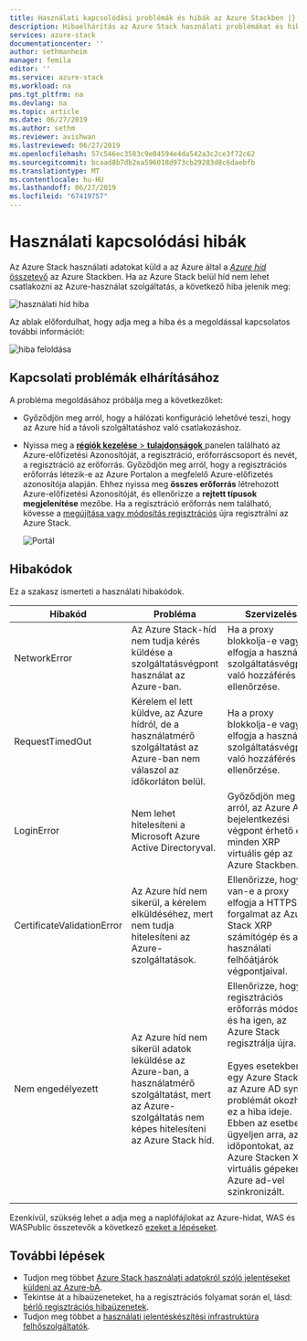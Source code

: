 ```yaml
---
title: Használati kapcsolódási problémák és hibák az Azure Stackben |} A Microsoft Docs
description: Hibaelhárítás az Azure Stack használati problémákat és hibákat.
services: azure-stack
documentationcenter: ''
author: sethmanheim
manager: femila
editor: ''
ms.service: azure-stack
ms.workload: na
pms.tgt_pltfrm: na
ms.devlang: na
ms.topic: article
ms.date: 06/27/2019
ms.author: sethm
ms.reviewer: avishwan
ms.lastreviewed: 06/27/2019
ms.openlocfilehash: 57c546ec3583c9e04594e4da542a3c2ce3f72c62
ms.sourcegitcommit: bcaad8b7db2ea596018d973cb29283d8c6daebfb
ms.translationtype: MT
ms.contentlocale: hu-HU
ms.lasthandoff: 06/27/2019
ms.locfileid: "67419757"
---
```

# <a name="usage-connectivity-errors"></a>Használati kapcsolódási hibák

Az Azure Stack használati adatokat küld a az Azure által a [ *Azure híd* összetevő](azure-stack-usage-reporting.md) az Azure Stackben. Ha az Azure Stack belül híd nem lehet csatlakozni az Azure-használat szolgáltatás, a következő hiba jelenik meg:

![használati híd hiba](media/azure-stack-usage-issues/usageerror2.png)

Az ablak előfordulhat, hogy adja meg a hiba és a megoldással kapcsolatos további információt:

![hiba feloldása](media/azure-stack-usage-issues/usageerror3.png)

## <a name="resolve-connectivity-issues"></a>Kapcsolati problémák elhárításához

A probléma megoldásához próbálja meg a következőket:

- Győződjön meg arról, hogy a hálózati konfiguráció lehetővé teszi, hogy az Azure híd a távoli szolgáltatáshoz való csatlakozáshoz.

- Nyissa meg a [ **régiók kezelése** > **tulajdonságok** ](azure-stack-registration.md#verify-azure-stack-registration) panelen található az Azure-előfizetési Azonosítóját, a regisztráció, erőforráscsoport és nevét, a regisztráció az erőforrás. Győződjön meg arról, hogy a regisztrációs erőforrás létezik-e az Azure Portalon a megfelelő Azure-előfizetés azonosítója alapján. Ehhez nyissa meg **összes erőforrás** létrehozott Azure-előfizetési Azonosítóját, és ellenőrizze a **rejtett típusok megjelenítése** mezőbe. Ha a regisztráció erőforrás nem található, kövesse a [megújítása vagy módosítás regisztrációs](azure-stack-registration.md#renew-or-change-registration) újra regisztrálni az Azure Stack.

  ![Portál](media/azure-stack-usage-issues/stackres.png)

## <a name="error-codes"></a>Hibakódok

Ez a szakasz ismerteti a használati hibakódok.

| Hibakód                 | Probléma                                                                                                                                             | Szervizelés                                                                                                                                                                                                                                                                                        |
|----------------------------|---------------------------------------------------------------------------------------------------------------------------------------------------|----------------------------------------------------------------------------------------------------------------------------------------------------------------------------------------------------------------------------------------------------------------------------------------------------|
| NetworkError               | Az Azure Stack-híd nem tudja kérés küldése a szolgáltatásvégpont használat az Azure-ban.                                                            | Ha a proxy blokkolja-e vagy elfogja a használati szolgáltatásvégpont való hozzáférés ellenőrzése.                                                                                                                                                                                                             |
| RequestTimedOut            | Kérelem el lett küldve, az Azure hídról, de a használatmérő szolgáltatást az Azure-ban nem válaszol az időkorláton belül.                             | Ha a proxy blokkolja-e vagy elfogja a használati szolgáltatásvégpont való hozzáférés ellenőrzése.                                                                                                                                                                                                                        |
| LoginError                 | Nem lehet hitelesíteni a Microsoft Azure Active Directoryval.                                                                                                             | Győződjön meg arról, az Azure AD bejelentkezési végpont érhető el minden XRP virtuális gép az Azure Stackben.                                                                                                                                                                                                                     |
| CertificateValidationError | Az Azure híd nem sikerül, a kérelem elküldéséhez, mert nem tudja hitelesíteni az Azure-szolgáltatások.                                    | Ellenőrizze, hogy van-e a proxy elfogja a HTTPS-forgalmat az Azure Stack XRP számítógép és a használati felhőátjárók végpontjaival.                                                                                                                                                                                      |
| Nem engedélyezett               | Az Azure híd nem sikerül adatok leküldése az Azure-ban, a használatmérő szolgáltatást, mert az Azure-szolgáltatás nem képes hitelesíteni az Azure Stack híd. | Ellenőrizze, hogy a regisztrációs erőforrás módosult, és ha igen, az Azure Stack regisztrálja újra. <br><br> Egyes esetekben egy Azure Stack és az Azure AD sync problémát okozhat, ez a hiba ideje. Ebben az esetben ügyeljen arra, az időpontokat, az Azure Stacken XRP virtuális gépeken az Azure ad-vel szinkronizált. |
|                            |                                                                                                                                                   |                                                                                                                                                                                                                                                                                                    |

Ezenkívül, szükség lehet a adja meg a naplófájlokat az Azure-hidat, WAS és WASPublic összetevők a következő [ezeket a lépéseket](azure-stack-diagnostics.md#log-collection-tool).

## <a name="next-steps"></a>További lépések

- Tudjon meg többet [Azure Stack használati adatokról szóló jelentéseket küldeni az Azure-bA](azure-stack-usage-reporting.md).
- Tekintse át a hibaüzeneteket, ha a regisztrációs folyamat során el, lásd: [bérlő regisztrációs hibaüzenetek](azure-stack-registration-errors.md).
- Tudjon meg többet a [használati jelentéskészítési infrastruktúra felhőszolgáltatók](azure-stack-csp-ref-infrastructure.md).
